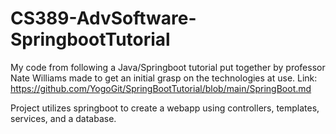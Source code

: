 # CS389-AdvSoftware-SpringbootTutorial

My code from following a Java/Springboot tutorial put together by professor Nate Williams made to get an initial grasp on the technologies at use. 
Link: https://github.com/YogoGit/SpringBootTutorial/blob/main/SpringBoot.md

Project utilizes springboot to create a webapp using controllers, templates, services, and a database.

